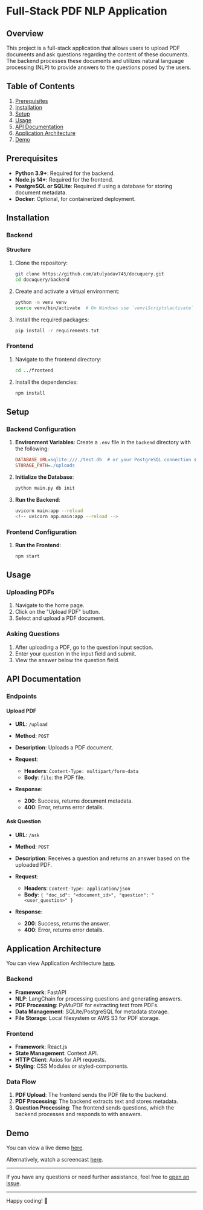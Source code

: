 # Full-Stack PDF NLP Application

## Overview

This project is a full-stack application that allows users to upload PDF documents and ask questions regarding the content of these documents. The backend processes these documents and utilizes natural language processing (NLP) to provide answers to the questions posed by the users.

## Table of Contents

1. [Prerequisites](#prerequisites)
2. [Installation](#installation)
3. [Setup](#setup)
4. [Usage](#usage)
5. [API Documentation](#api-documentation)
6. [Application Architecture](#application-architecture)
7. [Demo](#demo)

## Prerequisites

- **Python 3.9+**: Required for the backend.
- **Node.js 14+**: Required for the frontend.
- **PostgreSQL or SQLite**: Required if using a database for storing document metadata.
- **Docker**: Optional, for containerized deployment.


## Installation

### Backend
#### Structure

1. Clone the repository:

    ```sh
    git clone https://github.com/atulyadav745/docuquery.git
    cd docuquery/backend
    ```

2. Create and activate a virtual environment:

    ```sh
    python -m venv venv
    source venv/bin/activate  # On Windows use `venv\Scripts\activate`
    ```

3. Install the required packages:

    ```sh
    pip install -r requirements.txt
    ```

### Frontend

1. Navigate to the frontend directory:

    ```sh
    cd ../frontend
    ```

2. Install the dependencies:

    ```sh
    npm install
    ```

## Setup

### Backend Configuration

1. **Environment Variables**: Create a `.env` file in the `backend` directory with the following:

    ```ini
    DATABASE_URL=sqlite:///./test.db  # or your PostgreSQL connection string
    STORAGE_PATH=./uploads
    ```

2. **Initialize the Database**:

    ```sh
    python main.py db init
    ```

3. **Run the Backend**:

    ```sh
    uvicorn main:app --reload
    <!-- uvicorn app.main:app --reload -->

    ```

### Frontend Configuration
1. **Run the Frontend**:

    ```sh
    npm start
    ```

## Usage

### Uploading PDFs

1. Navigate to the home page.
2. Click on the "Upload PDF" button.
3. Select and upload a PDF document.

### Asking Questions

1. After uploading a PDF, go to the question input section.
2. Enter your question in the input field and submit.
3. View the answer below the question field.

## API Documentation

### Endpoints

#### Upload PDF

- **URL**: `/upload`
- **Method**: `POST`
- **Description**: Uploads a PDF document.
- **Request**:
  - **Headers**: `Content-Type: multipart/form-data`
  - **Body**: `file`: the PDF file.

- **Response**:
  - **200**: Success, returns document metadata.
  - **400**: Error, returns error details.

#### Ask Question

- **URL**: `/ask`
- **Method**: `POST`
- **Description**: Receives a question and returns an answer based on the uploaded PDF.
- **Request**:
  - **Headers**: `Content-Type: application/json`
  - **Body**: `{ "doc_id": "<document_id>", "question": "<user_question>" }`

- **Response**:
  - **200**: Success, returns the answer.
  - **400**: Error, returns error details.

## Application Architecture
You can view Application Architecture [here](https://drive.google.com/file/d/1hIdGTj55QqRZbadh7jA8XIANSJcjlZXg/view?usp=sharing).

### Backend

- **Framework**: FastAPI
- **NLP**: LangChain for processing questions and generating answers.
- **PDF Processing**: PyMuPDF for extracting text from PDFs.
- **Data Management**: SQLite/PostgreSQL for metadata storage.
- **File Storage**: Local filesystem or AWS S3 for PDF storage.

### Frontend

- **Framework**: React.js
- **State Management**: Context API.
- **HTTP Client**: Axios for API requests.
- **Styling**: CSS Modules or styled-components.

### Data Flow

1. **PDF Upload**: The frontend sends the PDF file to the backend.
2. **PDF Processing**: The backend extracts text and stores metadata.
3. **Question Processing**: The frontend sends questions, which the backend processes and responds to with answers.

## Demo

You can view a live demo [here](https://aiplanet-ten.vercel.app/).

Alternatively, watch a screencast [here](https://drive.google.com/file/d/1AEbNJiZBQFbklivikyQZTO2M_4J6seuI/view?usp=sharing).

---

If you have any questions or need further assistance, feel free to [open an issue](https://github.com/your-repo/fullstack-pdf-nlp-app/issues).

---

Happy coding! 🎉
